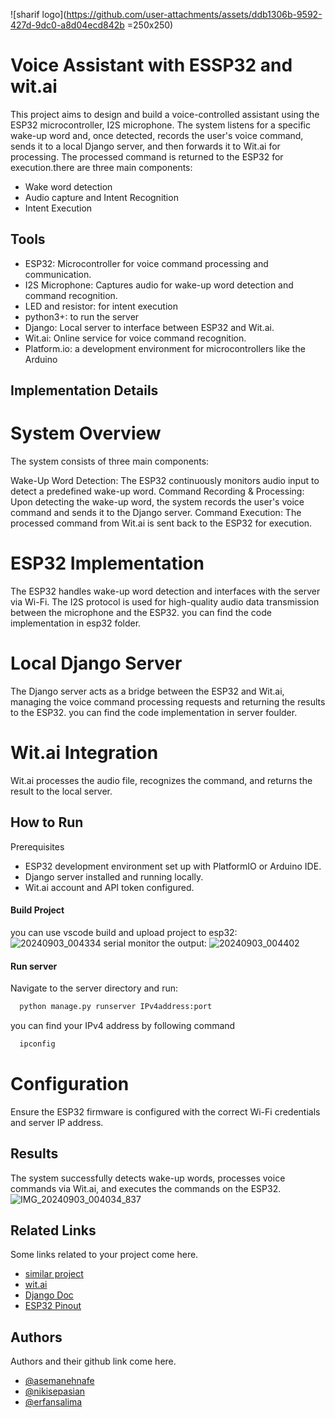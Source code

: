 
![sharif logo](https://github.com/user-attachments/assets/ddb1306b-9592-427d-9dc0-a8d04ecd842b =250x250)


# Voice Assistant with ESSP32 and wit.ai

This project aims to design and build a voice-controlled assistant using the ESP32 microcontroller, I2S microphone. The system listens for a specific wake-up word and, once detected, records the user's voice command, sends it to a local Django server, and then forwards it to Wit.ai for processing. The processed command is returned to the ESP32 for execution.there are three main components:
- Wake word detection
- Audio capture and Intent Recognition
- Intent Execution


## Tools
- ESP32: Microcontroller for voice command processing and communication.
- I2S Microphone: Captures audio for wake-up word detection and command recognition.
- LED and resistor: for intent execution
- python3+: to run the server
- Django: Local server to interface between ESP32 and Wit.ai.
- Wit.ai: Online service for voice command recognition.
- Platform.io: a development environment for microcontrollers like the Arduino

## Implementation Details
# System Overview
The system consists of three main components:

Wake-Up Word Detection: The ESP32 continuously monitors audio input to detect a predefined wake-up word.
Command Recording & Processing: Upon detecting the wake-up word, the system records the user's voice command and sends it to the Django server.
Command Execution: The processed command from Wit.ai is sent back to the ESP32 for execution.

# ESP32 Implementation
The ESP32 handles wake-up word detection and interfaces with the server via Wi-Fi. The I2S protocol is used for high-quality audio data transmission between the microphone and the ESP32. you can find the code implementation in esp32 folder.

# Local Django Server
The Django server acts as a bridge between the ESP32 and Wit.ai, managing the voice command processing requests and returning the results to the ESP32. you can find the code implementation in server foulder.

# Wit.ai Integration
Wit.ai processes the audio file, recognizes the command, and returns the result to the local server.

## How to Run
Prerequisites
- ESP32 development environment set up with PlatformIO or Arduino IDE.
- Django server installed and running locally.
- Wit.ai account and API token configured.

#### Build Project
you can use vscode build and upload project to esp32:
![20240903_004334](https://github.com/user-attachments/assets/531cc988-5456-4979-8656-851b30bd35b7)
serial monitor the output:
![20240903_004402](https://github.com/user-attachments/assets/79fa5d42-a69a-44cb-9cfc-d62085bd94bc)

#### Run server
Navigate to the server directory and run:
```bash
  python manage.py runserver IPv4address:port
```
you can find your IPv4 address by following command
```bash
  ipconfig
```
# Configuration
Ensure the ESP32 firmware is configured with the correct Wi-Fi credentials and server IP address.


## Results
The system successfully detects wake-up words, processes voice commands via Wit.ai, and executes the commands on the ESP32.
![IMG_20240903_004034_837](https://github.com/user-attachments/assets/954f3aec-e405-4ac4-8fd0-63defa5a812c)


## Related Links
Some links related to your project come here.
- [similar project](https://github.com/atomic14/diy-alexa?tab=readme-ov-file)
- [wit.ai](https://wit.ai/)
- [Django Doc](https://docs.djangoproject.com/en/5.0/)
- [ESP32 Pinout](https://randomnerdtutorials.com/esp32-pinout-reference-gpios/)


## Authors
Authors and their github link come here.
- [@asemanehnafe](https://github.com/asemanehnafe)
- [@nikisepasian](https://github.com/NikiSP)
- [@erfansalima](https://github.com/erfansalima)


